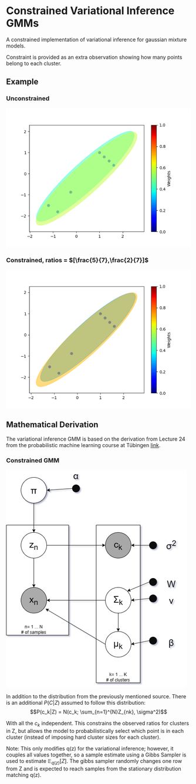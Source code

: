 # Constrained Variational Inference GMMs
A constrained implementation of variational inference for gaussian mixture models.

Constraint is provided as an extra observation showing how many points belong to each cluster.

## Example
### Unconstrained
![Unconstrained Example](plots/unconstrained.gif)
### Constrained, ratios = $[\frac{5}{7},\frac{2}{7}]$
![Constrained Example](plots/constrained.gif)

## Mathematical Derivation
The variational inference GMM is based on the derivation from Lecture 24 from the probabilistic machine learning course at Tübingen [link](https://uni-tuebingen.de/en/180804).

### Constrained GMM
![Probabilistic Graphical Model](gmm.png)

In addition to the distribution from the previously mentioned source. There is an additional $P(C|Z)$ assumed to follow this distribution:
$$P(c_k|Z) = N(c_k; \sum_{n=1}^{N}Z_{nk}, \sigma^2)$$

With all the $c_k$ independent. This constrains the observed ratios for clusters in Z, but allows the model to probabilistically select which point is in each cluster (instead of imposing hard cluster sizes for each cluster).

Note: This only modifies q(z) for the variational inference; however, it couples all values together, so a sample estimate using a Gibbs Sampler is used to estimate $\mathbb{E}_{q(z)}[Z]$. The gibbs sampler randomly changes one row from Z and is expected to reach samples from the stationary distribution matching q(z).